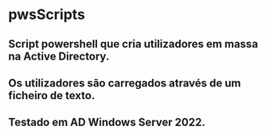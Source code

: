 # pwsScripts
## Script powershell que cria utilizadores em massa na Active Directory. 
## Os utilizadores são carregados através de um ficheiro de texto.
## Testado em AD Windows Server 2022.
#
